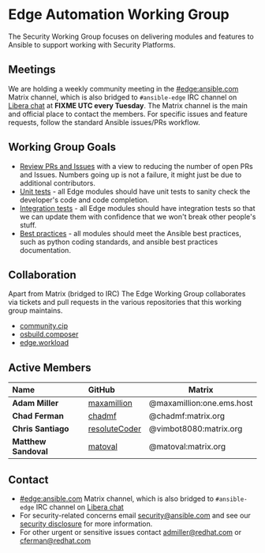 # Edge Automation Working Group

The Security Working Group focuses on delivering modules and features to
Ansible to support working with Security Platforms.

## Meetings

We are holding a weekly community meeting in the [#edge:ansible.com](https://matrix.to/#/#edge:ansible.com)
Matrix channel, which is also bridged to `#ansible-edge` IRC channel on
[Libera chat](https://docs.ansible.com/ansible/devel/community/communication.html#irc-channels)
at **FIXME UTC every Tuesday**. The Matrix channel is the main and official
place to contact the members. For specific issues and feature requests,
follow the standard Ansible issues/PRs workflow.

## Working Group Goals

* [Review PRs and Issues](review.md) with a view to reducing the number of
  open PRs and Issues. Numbers going up is not a failure, it might just be
  due to additional contributors.
* [Unit tests](unit.md) - all Edge modules should have unit tests to
  sanity check the developer's code and code completion.
* [Integration tests](integration.md) - all Edge modules should have
  integration tests so that we can update them with confidence that we won't
  break other people's stuff.
* [Best practices](bestpractices.md) - all modules should meet the Ansible
  best practices, such as python coding standards, and ansible best practices
  documentation.

## Collaboration

Apart from Matrix (bridged to IRC) The Edge Working Group collaborates via tickets and pull
requests in the various repositories that this working group maintains.
* [community.cip](https://github.com/ansible-collections/community.cip)
* [osbuild.composer](https://github.com/ansible-collections/osbuild.composer)
* [edge.workload](https://github.com/ansible-collections/edge.workload)

## Active Members
|Name                   |GitHub                                                      | Matrix
|:----------------------|:-----------------------------------------------------------|-----------------------------------|
|**Adam Miller**        |[maxamillion](https://github.com/maxamillion)               | @maxamillion:one.ems.host         |
|**Chad Ferman**        |[chadmf](https://github.com/chadmf)                         | @chadmf:matrix.org                |
|**Chris Santiago**     |[resoluteCoder](https://github.com/resoluteCoder)           | @vimbot8080:matrix.org            |
|**Matthew Sandoval**   |[matoval](https://github.com/matoval)                       | @matoval:matrix.org               |

## Contact
* [#edge:ansible.com](https://matrix.to/#/#edge:ansible.com)
Matrix channel, which is also bridged to `#ansible-edge` IRC channel on
[Libera chat](https://docs.ansible.com/ansible/devel/community/communication.html#irc-channels)
* For security-related concerns email security@ansible.com and see our
    [security disclosure](https://www.ansible.com/security) for more
    information.
* For other urgent or sensitive issues contact admiller@redhat.com or
    cferman@redhat.com

